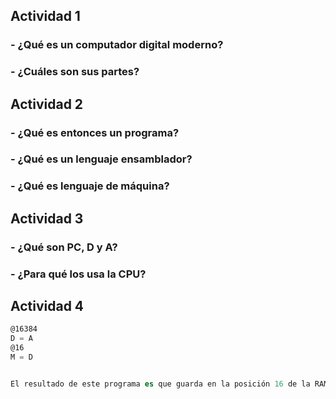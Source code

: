 ## Actividad 1


### - ¿Qué es un computador digital moderno?


### - ¿Cuáles son sus partes?


## Actividad 2

### - ¿Qué es entonces un programa?


### - ¿Qué es un lenguaje ensamblador?


### - ¿Qué es lenguaje de máquina?

## Actividad 3


### - ¿Qué son PC, D y A?


### - ¿Para qué los usa la CPU?


## Actividad 4

```asm
@16384
D = A
@16
M = D


El resultado de este programa es que guarda en la posición 16 de la RAM el valor 16384. Ahora escribe un programa en lenguaje ensamblador que guarde en la posición 32 de la RAM un 100.


